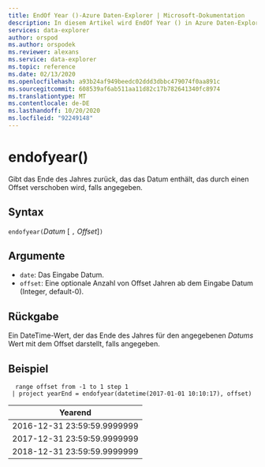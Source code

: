 ```yaml
---
title: EndOf Year ()-Azure Daten-Explorer | Microsoft-Dokumentation
description: In diesem Artikel wird EndOf Year () in Azure Daten-Explorer beschrieben.
services: data-explorer
author: orspod
ms.author: orspodek
ms.reviewer: alexans
ms.service: data-explorer
ms.topic: reference
ms.date: 02/13/2020
ms.openlocfilehash: a93b24af949beedc02ddd3dbbc479074f0aa891c
ms.sourcegitcommit: 608539af6ab511aa11d82c17b782641340fc8974
ms.translationtype: MT
ms.contentlocale: de-DE
ms.lasthandoff: 10/20/2020
ms.locfileid: "92249148"
---
```

# <a name="endofyear"></a>endofyear()

Gibt das Ende des Jahres zurück, das das Datum enthält, das durch einen Offset verschoben wird, falls angegeben.

## <a name="syntax"></a>Syntax

`endofyear(`*Datum* [ `,` *Offset*]`)`

## <a name="arguments"></a>Argumente

* `date`: Das Eingabe Datum.
* `offset`: Eine optionale Anzahl von Offset Jahren ab dem Eingabe Datum (Integer, default-0).

## <a name="returns"></a>Rückgabe

Ein DateTime-Wert, der das Ende des Jahres für den angegebenen *Datums* Wert mit dem Offset darstellt, falls angegeben.

## <a name="example"></a>Beispiel

```kusto
  range offset from -1 to 1 step 1
 | project yearEnd = endofyear(datetime(2017-01-01 10:10:17), offset) 
```

|Yearend|
|---|
|2016-12-31 23:59:59.9999999|
|2017-12-31 23:59:59.9999999|
|2018-12-31 23:59:59.9999999|